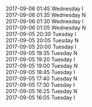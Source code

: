 2017-09-06 01:45 Wednesday  I  
2017-09-06 01:35 Wednesday  N  
2017-09-06 01:30 Wednesday  I  
2017-09-06 01:05 Wednesday  N  
2017-09-05 20:30 Tuesday  I  
2017-09-05 20:05 Tuesday  N  
2017-09-05 20:00 Tuesday  I  
2017-09-05 19:35 Tuesday  N  
2017-09-05 19:20 Tuesday  I  
2017-09-05 19:00 Tuesday  N  
2017-09-05 18:45 Tuesday  I  
2017-09-05 17:40 Tuesday  N  
2017-09-05 17:30 Tuesday  I  
2017-09-05 16:25 Tuesday  N  
2017-09-05 16:05 Tuesday  I  
